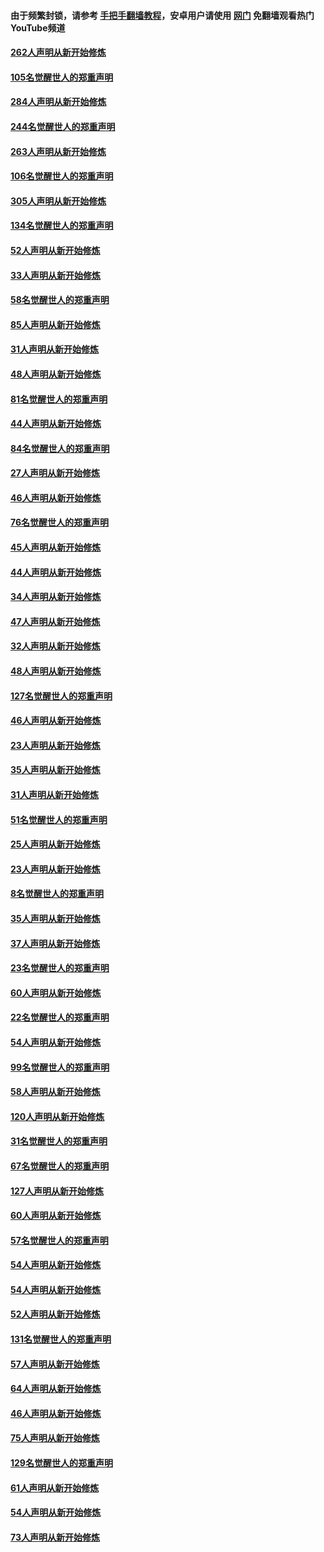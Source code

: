 #### 由于频繁封锁，请参考 [手把手翻墙教程](https://github.com/gfw-breaker/guides/wiki/)，安卓用户请使用 [网门](https://github.com/gfw-breaker/nogfw/blob/master/dl.md?t=04081201) 免翻墙观看热门YouTube频道 

#### [262人声明从新开始修炼](../pages/91/423004.md?t=04081201) 

#### [105名觉醒世人的郑重声明](../pages/91/423003.md?t=04081201) 

#### [284人声明从新开始修炼](../pages/91/422707.md?t=04081201) 

#### [244名觉醒世人的郑重声明](../pages/91/422706.md?t=04081201) 

#### [263人声明从新开始修炼](../pages/91/422553.md?t=04081201) 

#### [106名觉醒世人的郑重声明](../pages/91/422552.md?t=04081201) 

#### [305人声明从新开始修炼](../pages/91/422153.md?t=04081201) 

#### [134名觉醒世人的郑重声明](../pages/91/422152.md?t=04081201) 

#### [52人声明从新开始修炼](../pages/91/421846.md?t=04081201) 

#### [33人声明从新开始修炼](../pages/91/421804.md?t=04081201) 

#### [58名觉醒世人的郑重声明](../pages/91/421845.md?t=04081201) 

#### [85人声明从新开始修炼](../pages/91/421769.md?t=04081201) 

#### [31人声明从新开始修炼](../pages/91/421763.md?t=04081201) 

#### [48人声明从新开始修炼](../pages/91/421605.md?t=04081201) 

#### [81名觉醒世人的郑重声明](../pages/91/421656.md?t=04081201) 

#### [44人声明从新开始修炼](../pages/91/421544.md?t=04081201) 

#### [84名觉醒世人的郑重声明](../pages/91/421543.md?t=04081201) 

#### [27人声明从新开始修炼](../pages/91/421465.md?t=04081201) 

#### [46人声明从新开始修炼](../pages/91/421454.md?t=04081201) 

#### [76名觉醒世人的郑重声明](../pages/91/421453.md?t=04081201) 

#### [45人声明从新开始修炼](../pages/91/421452.md?t=04081201) 

#### [44人声明从新开始修炼](../pages/91/421422.md?t=04081201) 

#### [34人声明从新开始修炼](../pages/91/421322.md?t=04081201) 

#### [47人声明从新开始修炼](../pages/91/421264.md?t=04081201) 

#### [32人声明从新开始修炼](../pages/91/421225.md?t=04081201) 

#### [48人声明从新开始修炼](../pages/91/421202.md?t=04081201) 

#### [127名觉醒世人的郑重声明](../pages/91/421224.md?t=04081201) 

#### [46人声明从新开始修炼](../pages/91/421203.md?t=04081201) 

#### [23人声明从新开始修炼](../pages/91/421138.md?t=04081201) 

#### [35人声明从新开始修炼](../pages/91/421122.md?t=04081201) 

#### [31人声明从新开始修炼](../pages/91/421081.md?t=04081201) 

#### [51名觉醒世人的郑重声明](../pages/91/421080.md?t=04081201) 

#### [25人声明从新开始修炼](../pages/91/421020.md?t=04081201) 

#### [23人声明从新开始修炼](../pages/91/420884.md?t=04081201) 

#### [8名觉醒世人的郑重声明](../pages/91/420883.md?t=04081201) 

#### [35人声明从新开始修炼](../pages/91/420809.md?t=04081201) 

#### [37人声明从新开始修炼](../pages/91/420766.md?t=04081201) 

#### [23名觉醒世人的郑重声明](../pages/91/420765.md?t=04081201) 

#### [60人声明从新开始修炼](../pages/91/420727.md?t=04081201) 

#### [22名觉醒世人的郑重声明](../pages/91/420726.md?t=04081201) 

#### [54人声明从新开始修炼](../pages/91/420529.md?t=04081201) 

#### [99名觉醒世人的郑重声明](../pages/91/420528.md?t=04081201) 

#### [58人声明从新开始修炼](../pages/91/420198.md?t=04081201) 

#### [120人声明从新开始修炼](../pages/91/420141.md?t=04081201) 

#### [31名觉醒世人的郑重声明](../pages/91/420197.md?t=04081201) 

#### [67名觉醒世人的郑重声明](../pages/91/420140.md?t=04081201) 

#### [127人声明从新开始修炼](../pages/91/420082.md?t=04081201) 

#### [60人声明从新开始修炼](../pages/91/420081.md?t=04081201) 

#### [57名觉醒世人的郑重声明](../pages/91/420080.md?t=04081201) 

#### [54人声明从新开始修炼](../pages/91/419533.md?t=04081201) 

#### [54人声明从新开始修炼](../pages/91/419532.md?t=04081201) 

#### [52人声明从新开始修炼](../pages/91/419531.md?t=04081201) 

#### [131名觉醒世人的郑重声明](../pages/91/419530.md?t=04081201) 

#### [57人声明从新开始修炼](../pages/91/419430.md?t=04081201) 

#### [64人声明从新开始修炼](../pages/91/419429.md?t=04081201) 

#### [46人声明从新开始修炼](../pages/91/419428.md?t=04081201) 

#### [75人声明从新开始修炼](../pages/91/419427.md?t=04081201) 

#### [129名觉醒世人的郑重声明](../pages/91/419426.md?t=04081201) 

#### [61人声明从新开始修炼](../pages/91/419198.md?t=04081201) 

#### [54人声明从新开始修炼](../pages/91/419197.md?t=04081201) 

#### [73人声明从新开始修炼](../pages/91/419196.md?t=04081201) 

